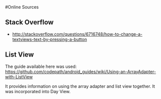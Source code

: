 #Online Sources
## Stack Overflow
* http://stackoverflow.com/questions/6716748/how-to-change-a-textviews-text-by-pressing-a-button

## List View
The guide available here was used:
https://github.com/codepath/android_guides/wiki/Using-an-ArrayAdapter-with-ListView

It provides information on using the array adapter and list view together. It was incorporated into Day View.
